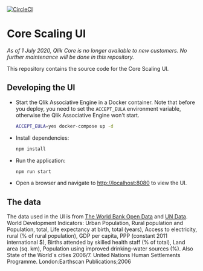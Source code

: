 [![CircleCI](https://circleci.com/gh/qlik-oss/core-scaling-ui.svg?style=svg&circle-token=edc9f2b813950763f71c7bf54b1fa85b1273e0d0)](https://circleci.com/gh/qlik-oss/core-scaling-ui)

# Core Scaling UI

*As of 1 July 2020, Qlik Core is no longer available to new customers. No further maintenance will be done in this repository.*

This repository contains the source code for the Core Scaling UI.

## Developing the UI

* Start the Qlik Associative Engine in a Docker container.
  Note that before you deploy, you need to set the `ACCEPT_EULA` environment variable,
  otherwise the Qlik Associative Engine won't start.

  ```bash
  ACCEPT_EULA=yes docker-compose up -d
  ```

* Install dependencies:
  ```bash
  npm install
  ```
* Run the application:
  ```bash
  npm run start
  ```
* Open a browser and navigate to [http://localhost:8080](http://localhost:8080) to view the UI.

## The data

The data used in the UI is from [The World Bank Open Data](https://data.worldbank.org/) and [UN Data](http://data.un.org).
World Development Indicators: Urban Population, Rural population and Population, total, Life expectancy at birth, total (years), Access to electricity, rural (% of rural population), GDP per capita, PPP (constant 2011 international $), Births attended by skilled health staff (% of total), Land area (sq. km), Population using improved drinking-water sources (%).
Also State of the World´s cities 2006/7. United Nations Human Settlements Programme. London:Earthscan Publications;2006
